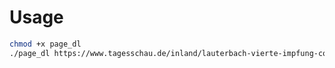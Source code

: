 # Usage

```sh
chmod +x page_dl
./page_dl https://www.tagesschau.de/inland/lauterbach-vierte-impfung-corona-103.html
```

